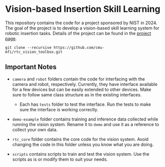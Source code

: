 # Vision-based Insertion Skill Learning

This repository contains the code for a project sponsored by NIST in 2024. The goal of the project is to develop a vision-based skill learning system for robotic insertion tasks. Details of the project can be found in the [project page](https://cmu-mfi.github.io/rtc/).

```
git clone --recursive https://github.com/cmu-mfi/rtc_vision_toolbox.git
```

## Important Notes

* `camera` and `robot` folders contain the code for interfacing with the camera and robot, respectively. Currently, they have interface available for a few devices but can be easily extended to other devices. Make sure to follow same class structure as in the existing interfaces.

    * Each has `tests` folder to test the interface. Run the tests to make sure the interface is working correctly.

* `demo-example` folder contains training and inference data collected while running the vision system. Rename it to `demo` and use it as a reference to collect your own data.

* `rtc_core` folder contains the core code for the vision system. Avoid changing the code in this folder unless you know what you are doing.

* `scripts` contains scripts to train and test the vision system. Use the scripts as is or modify them to suit your needs.